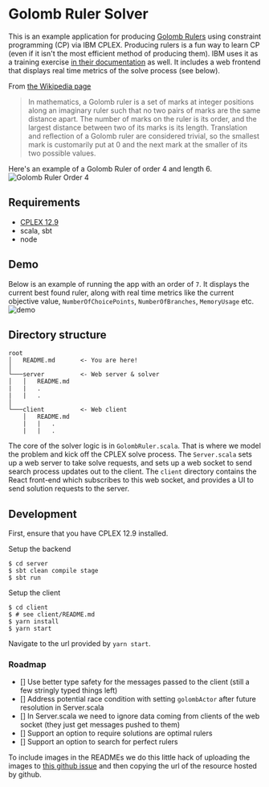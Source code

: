 # Golomb Ruler Solver

This is an example application for producing [Golomb Rulers](https://en.wikipedia.org/wiki/Golomb_ruler) using constraint programming (CP) via IBM CPLEX. Producing rulers is a fun way to learn CP (even if it isn't the most efficient method of producing them). IBM uses it as a training exercise [in their documentation](https://dataplatform.cloud.ibm.com/exchange/public/entry/view/f981e59a5122130858f8899a875e0b54) as well. It includes a web frontend that displays real time metrics of the solve process (see below).

From [the Wikipedia page](https://en.wikipedia.org/wiki/Golomb_ruler)
> In mathematics, a Golomb ruler is a set of marks at integer positions along an imaginary ruler such that no two pairs of marks are the same distance apart. The number of marks on the ruler is its order, and the largest distance between two of its marks is its length. Translation and reflection of a Golomb ruler are considered trivial, so the smallest mark is customarily put at 0 and the next mark at the smaller of its two possible values.

Here's an example of a Golomb Ruler of order 4 and length 6.
![Golomb Ruler Order 4](https://user-images.githubusercontent.com/3643611/81763758-d0544900-9484-11ea-9a75-0ceda490325e.png)


## Requirements
- [CPLEX 12.9](https://www.ibm.com/support/knowledgecenter/SSSA5P_12.9.0/ilog.odms.studio.help/Optimization_Studio/topics/COS_home.html)
- scala, sbt
- node

## Demo
Below is an example of running the app with an order of `7`. It displays the current best found ruler, along with real time metrics like the current objective value, `NumberOfChoicePoints`, `NumberOfBranches`, `MemoryUsage` etc.
![demo](https://user-images.githubusercontent.com/3643611/81000667-7952d200-8dfb-11ea-956b-d98cfe531de7.gif)

## Directory structure
```
root
│   README.md       <- You are here!
│
└───server          <- Web server & solver
│   │   README.md
|   |   .
|   |   .
│   
└───client          <- Web client
    │   README.md
    |   |   .
    |   |   .
```

The core of the solver logic is in `GolombRuler.scala`. That is where we model the problem and kick off the CPLEX solve process. The `Server.scala` sets up a web server to take solve requests, and sets up a web socket to send search process updates out to the client. The `client` directory contains the React front-end which subscribes to this web socket, and provides a UI to send solution requests to the server.

## Development
First, ensure that you have CPLEX 12.9 installed.

Setup the backend
```
$ cd server
$ sbt clean compile stage
$ sbt run
```

Setup the client
```
$ cd client
$ # see client/README.md
$ yarn install
$ yarn start
```

Navigate to the url provided by `yarn start`.

### Roadmap
- [] Use better type safety for the messages passed to the client (still a few stringly typed things left)
- [] Address potential race condition with setting `golombActor` after future resolution in Server.scala
- [] In Server.scala we need to ignore data coming from clients of the web socket (they just get messages pushed to them)
- [] Support an option to require solutions are optimal rulers
- [] Support an option to search for perfect rulers

To include images in the READMEs we do this little hack of uploading the images to [this github issue](https://github.com/strateos/golomb-solver/issues/3) and then copying the url of the resource hosted by github.
